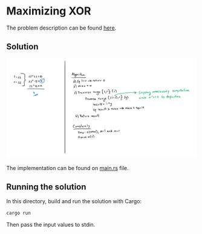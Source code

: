 # Maximizing XOR

The problem description can be found [here](https://www.hackerrank.com/challenges/maximizing-xor/problem).

## Solution

![Solution](./img/solution.png)

The implementation can be found on [main.rs](./src/main.rs) file.

## Running the solution

In this directory, build and run the solution with Cargo:

```rs
cargo run
```

Then pass the input values to stdin.

